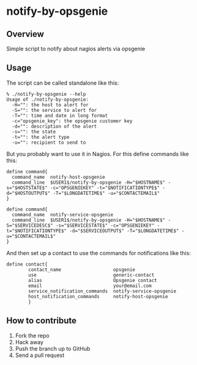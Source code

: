 # notify-by-opsgenie

## Overview
Simple script to notify about nagios alerts via opsgenie

## Usage
The script can be called standalone like this:
```
% ./notify-by-opsgenie --help
Usage of ./notify-by-opsgenie:
  -H="": the host to alert for
  -S="": the service to alert for
  -T="": time and date in long format
  -c="opsgenie_key": the opsgenie customer key
  -d="": description of the alert
  -s="": the state
  -t="": the alert type
  -u="": recipient to send to
```
But you probably want to use it in Nagios. For this define commands like this:
```
define command{
  command_name	notify-host-opsgenie
  command_line  $USER1$/notify-by-opsgenie -H="$HOSTNAME$" -s="$HOSTSTATE$" -c="OPSGENIEKEY" -t="$NOTIFICATIONTYPE$" -d="$HOSTOUTPUT$" -T="$LONGDATETIME$" -u="$CONTACTEMAIL$"
}

define command{
  command_name	notify-service-opsgenie
  command_line  $USER1$/notify-by-opsgenie -H="$HOSTNAME$" -S="$SERVICEDESC$" -s="$SERVICESTATE$" -c="OPSGENIEKEY" -t="$NOTIFICATIONTYPE$" -d="$SERVICEOUTPUT$" -T="$LONGDATETIME$" -u="$CONTACTEMAIL$"
}
```
And then set up a contact to use the commands for notifications like this:
```
define contact{
        contact_name                   opsgenie
        use                            generic-contact
        alias                          Opsgenie contact
        email                          your@email.com
        service_notification_commands  notify-service-opsgenie
        host_notification_commands     notify-host-opsgenie
        }
```

## How to contribute
1. Fork the repo
2. Hack away
3. Push the branch up to GitHub
4. Send a pull request

